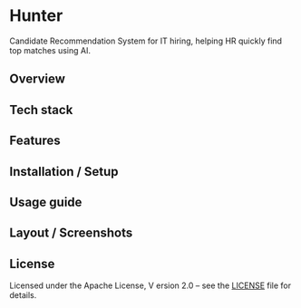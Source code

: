 # Hunter

Candidate Recommendation System for IT hiring, helping HR quickly find top matches using AI.

## Overview

## Tech stack 

## Features 

## Installation / Setup

## Usage guide

## Layout / Screenshots


## License
Licensed under the Apache License, V
ersion 2.0 – see the [LICENSE](LICENSE) file for details.


